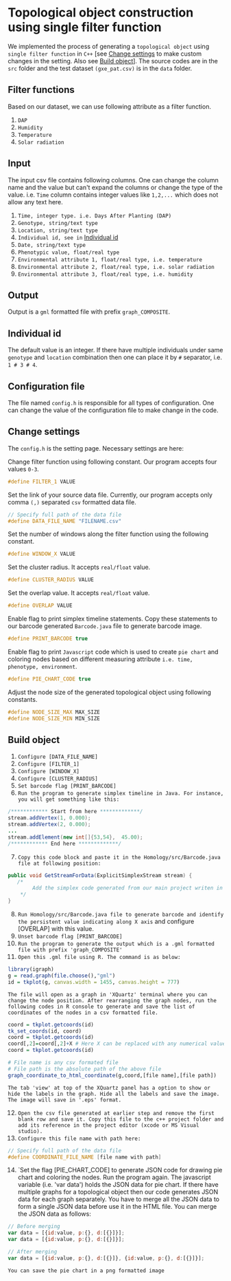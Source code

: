 Topological object construction using single filter function
============================================================

We implemented the process of generating a `topological object` using `single filter function` in `C++` [see [Change settings](#change-settings) to make custom changes in the setting. Also see [Build object](#build-object)].
The source codes are in the `src` folder and the test dataset `(gxe_pat.csv)` is in the `data` folder.

## Filter functions
Based on our dataset, we can use following attribute as a filter function.
1. `DAP`
2. `Humidity`
3. `Temperature`
4. `Solar radiation`

## Input
The input csv file contains following columns. One can change the column name and the value but can't expand the columns or change the type of the value. i.e. `Time` column contains integer values like `1,2,...` which does not allow any text here.
1. `Time, integer type. i.e. Days After Planting (DAP)`
2. `Genotype, string/text type`
3. `Location, string/text type`
4. `Individual id, see in` [Individual id](#individual-id)
5. `Date, string/text type`
6. `Phenotypic value, float/real type`
7. `Environmental attribute 1, float/real type, i.e. temperature`
8. `Environmental attribute 2, float/real type, i.e. solar radiation`
9. `Environmental attribute 3, float/real type, i.e. humidity`

## Output
Output is a `gml` formatted file with prefix `graph_COMPOSITE`.

## Individual id
The default value is an integer. If there have multiple individuals under same `genotype` and `location` combination then one can place it by ` # ` separator, i.e. `1 # 3 # 4`.

## Configuration file
The file named `config.h` is responsible for all types of configuration. One can change the value of the configuration file to make change in the code.

## Change settings
The `config.h` is the setting page. Necessary settings are here: 

Change filter function using following constant. Our program accepts four values `0-3`.
```cpp
#define FILTER_1 VALUE
```

Set the link of your source data file. Currently, our program accepts only comma `(,)` separated `csv` formatted data file.
```cpp
// Specify full path of the data file
#define DATA_FILE_NAME "FILENAME.csv"
```

Set the number of windows along the filter function using the following constant.
```cpp
#define WINDOW_X VALUE
``` 

Set the cluster radius. It accepts `real/float` value.
```cpp
#define CLUSTER_RADIUS VALUE
```

Set the overlap value. It accepts `real/float` value.
```cpp
#define OVERLAP VALUE
```

Enable flag to print simplex timeline statements. Copy these statements to our barcode generated `Barcode.java` file to generate barcode image.
```cpp
#define PRINT_BARCODE true
```

Enable flag to print `Javascript` code which is used to create `pie chart` and coloring nodes based on different measuring attribute `i.e. time, phenotype, environment`.
```cpp
#define PIE_CHART_CODE true
```

Adjust the node size of the generated topological object using following constants.
```cpp
#define NODE_SIZE_MAX MAX_SIZE
#define NODE_SIZE_MIN MIN_SIZE
```

## Build object
1. `Configure [DATA_FILE_NAME]`
2. `Configure [FILTER_1]`
3. `Configure [WINDOW_X]`
4. `Configure [CLUSTER_RADIUS]`
5. `Set barcode flag [PRINT_BARCODE]`
6. `Run the program to generate simplex timeline in Java. For instance, you will get something like this:`
```java
/************ Start from here *************/
stream.addVertex(1, 0.000);
stream.addVertex(2, 0.000);
...
stream.addElement(new int[]{53,54},  45.00);
/************ End here *************/
```
7. `Copy this code block and paste it in the Homology/src/Barcode.java file at following position:`
```java
public void GetStreamForData(ExplicitSimplexStream stream) {
   /*
        Add the simplex code generated from our main project writen in C++
    */
}
```
8. `Run Homology/src/Barcode.java file to generate barcode and identify the persistent value indicating along X axis` and configure [OVERLAP] with this value.
9. `Unset barcode flag [PRINT_BARCODE]`
10. `Run the program to generate the output which is a .gml formatted file with prefix 'graph_COMPOSITE'`
11. `Open this .gml file using R. The command is as below:`
```R
library(igraph)
g = read.graph(file.choose(),"gml")
id = tkplot(g, canvas.width = 1455, canvas.height = 777)
```
`The file will open as a graph in 'XQuartz' terminal where you can change the node position. After rearranging the graph nodes, run the following codes in R console to generate and save the list of coordinates of the nodes in a csv formatted file.`
```R
coord = tkplot.getcoords(id)
tk_set_coords(id, coord)
coord = tkplot.getcoords(id)
coord[,2]=coord[,2]+X # Here X can be replaced with any numerical value to adjust the graph's vertical position in XQuartz
coord = tkplot.getcoords(id)

# File name is any csv formated file
# File path is the absolute path of the above file
graph_coordinate_to_html_coordinate(g,coord,[file name],[file path]) 
```
`The tab 'view' at top of the XQuartz panel has a option to show or hide the labels in the graph. Hide all the labels and save the image. The image will save in '.eps' format.` 

12. `Open the csv file generated at earlier step and remove the first blank row and save it. Copy this file to the c++ project folder and add its reference in the project editor (xcode or MS Visual studio).`
13. `Configure this file name with path here:`
```cpp
// Specify full path of the data file
#define COORDINATE_FILE_NAME [file name with path]
```
14. `Set the flag [PIE_CHART_CODE] to generate JSON code for drawing pie chart and coloring the nodes. Run the program again. The javascript variable (i.e. 'var data') holds the JSON data for pie chart. If there have multiple graphs for a topological object then our code generates JSON data for each graph separately. You have to merge all the JSON data to form a single JSON data before use it in the HTML file. You can merge the JSON data as follows:
```javascript
// Before merging
var data = [{id:value, p:{}, d:[{}]}];
var data = [{id:value, p:{}, d:[{}]}];

// After merging
var data = [{id:value, p:{}, d:[{}]}, {id:value, p:{}, d:[{}]}];
```
`You can save the pie chart in a png formatted image`
